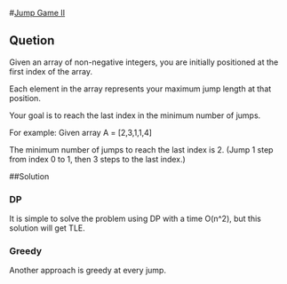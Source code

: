 ﻿#[Jump Game II](https://oj.leetcode.com/problems/jump-game-ii/)

## Quetion

Given an array of non-negative integers, you are initially positioned at the first index of the array.

Each element in the array represents your maximum jump length at that position.

Your goal is to reach the last index in the minimum number of jumps.

For example:
Given array A = [2,3,1,1,4]

The minimum number of jumps to reach the last index is 2. (Jump 1 step from index 0 to 1, then 3 steps to the last index.)

##Solution

### DP
It is simple to solve the problem using DP with a time O(n^2), but this solution will get TLE.

### Greedy
Another approach is greedy at every jump.